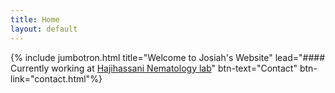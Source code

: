 ```yaml
---
title: Home
layout: default
---
```


<style>
    .jumbotron {
    background: url("sunn_hemp_edited.jpg") center center / cover no-repeat;
    background-color: transparent;
    color: white
    }
    .jumbotron h1{
    font-weight: 500;
    }
</style>

{% include jumbotron.html title="Welcome to Josiah's Website" lead="#### Currently working at [Hajihassani Nematology lab](https://site.caes.uga.edu/nema/)" btn-text="Contact" btn-link="contact.html"%}

